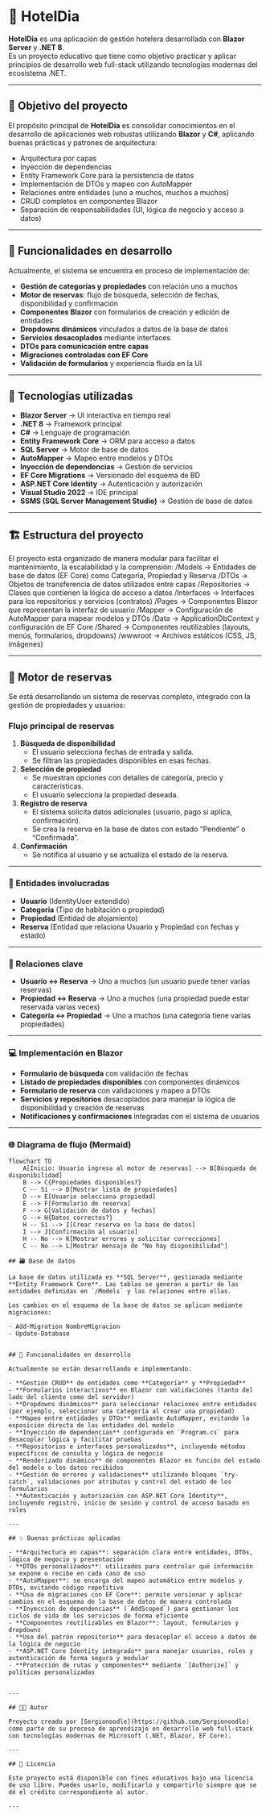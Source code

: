 # 🏨 HotelDia

**HotelDia** es una aplicación de gestión hotelera desarrollada con **Blazor Server** y **.NET 8**.  
Es un proyecto educativo que tiene como objetivo practicar y aplicar principios de desarrollo web full-stack utilizando tecnologías modernas del ecosistema .NET.

---

## 🎯 Objetivo del proyecto

El propósito principal de **HotelDia** es consolidar conocimientos en el desarrollo de aplicaciones web robustas utilizando **Blazor** y **C#**, aplicando buenas prácticas y patrones de arquitectura:

- Arquitectura por capas  
- Inyección de dependencias  
- Entity Framework Core para la persistencia de datos  
- Implementación de DTOs y mapeo con AutoMapper  
- Relaciones entre entidades (uno a muchos, muchos a muchos)  
- CRUD completos en componentes Blazor  
- Separación de responsabilidades (UI, lógica de negocio y acceso a datos)  

---

## 🧱 Funcionalidades en desarrollo

Actualmente, el sistema se encuentra en proceso de implementación de:

- **Gestión de categorías y propiedades** con relación uno a muchos  
- **Motor de reservas**: flujo de búsqueda, selección de fechas, disponibilidad y confirmación  
- **Componentes Blazor** con formularios de creación y edición de entidades  
- **Dropdowns dinámicos** vinculados a datos de la base de datos  
- **Servicios desacoplados** mediante interfaces  
- **DTOs para comunicación entre capas**  
- **Migraciones controladas con EF Core**  
- **Validación de formularios** y experiencia fluida en la UI  

---

## 🔧 Tecnologías utilizadas

- **Blazor Server** → UI interactiva en tiempo real  
- **.NET 8** → Framework principal  
- **C#** → Lenguaje de programación  
- **Entity Framework Core** → ORM para acceso a datos  
- **SQL Server** → Motor de base de datos  
- **AutoMapper** → Mapeo entre modelos y DTOs  
- **Inyección de dependencias** → Gestión de servicios  
- **EF Core Migrations** → Versionado del esquema de BD  
- **ASP.NET Core Identity** → Autenticación y autorización  
- **Visual Studio 2022** → IDE principal  
- **SSMS (SQL Server Management Studio)** → Gestión de base de datos  

---

## 🏗️ Estructura del proyecto

El proyecto está organizado de manera modular para facilitar el mantenimiento, la escalabilidad y la comprensión:
/Models -> Entidades de base de datos (EF Core) como Categoría, Propiedad y Reserva
/DTOs -> Objetos de transferencia de datos utilizados entre capas
/Repositories -> Clases que contienen la lógica de acceso a datos
/Interfaces -> Interfaces para los repositorios y servicios (contratos)
/Pages -> Componentes Blazor que representan la interfaz de usuario
/Mapper -> Configuración de AutoMapper para mapear modelos y DTOs
/Data -> ApplicationDbContext y configuración de EF Core
/Shared -> Componentes reutilizables (layouts, menús, formularios, dropdowns)
/wwwroot -> Archivos estáticos (CSS, JS, imágenes)

---

## 🚀 Motor de reservas

Se está desarrollando un sistema de reservas completo, integrado con la gestión de propiedades y usuarios:

### Flujo principal de reservas

1. **Búsqueda de disponibilidad**
   - El usuario selecciona fechas de entrada y salida.
   - Se filtran las propiedades disponibles en esas fechas.
2. **Selección de propiedad**
   - Se muestran opciones con detalles de categoría, precio y características.
   - El usuario selecciona la propiedad deseada.
3. **Registro de reserva**
   - El sistema solicita datos adicionales (usuario, pago si aplica, confirmación).
   - Se crea la reserva en la base de datos con estado “Pendiente” o “Confirmada”.
4. **Confirmación**
   - Se notifica al usuario y se actualiza el estado de la reserva.

---

### 🧩 Entidades involucradas

- **Usuario** (IdentityUser extendido)  
- **Categoría** (Tipo de habitación o propiedad)  
- **Propiedad** (Entidad de alojamiento)  
- **Reserva** (Entidad que relaciona Usuario y Propiedad con fechas y estado)  

---

### 🔄 Relaciones clave

- **Usuario ↔ Reserva** → Uno a muchos (un usuario puede tener varias reservas)  
- **Propiedad ↔ Reserva** → Uno a muchos (una propiedad puede estar reservada varias veces)  
- **Categoría ↔ Propiedad** → Uno a muchos (una categoría tiene varias propiedades)

---

### 💻 Implementación en Blazor

- **Formulario de búsqueda** con validación de fechas  
- **Listado de propiedades disponibles** con componentes dinámicos  
- **Formulario de reserva** con validaciones y mapeo a DTOs  
- **Servicios y repositorios** desacoplados para manejar la lógica de disponibilidad y creación de reservas  
- **Notificaciones y confirmaciones** integradas con el sistema de usuarios

---

### 🌐 Diagrama de flujo (Mermaid)

```mermaid
flowchart TD
    A[Inicio: Usuario ingresa al motor de reservas] --> B[Búsqueda de disponibilidad]
    B --> C{Propiedades disponibles?}
    C -- Sí --> D[Mostrar lista de propiedades]
    D --> E[Usuario selecciona propiedad]
    E --> F[Formulario de reserva]
    F --> G[Validación de datos y fechas]
    G --> H{Datos correctos?}
    H -- Sí --> I[Crear reserva en la base de datos]
    I --> J[Confirmación al usuario]
    H -- No --> K[Mostrar errores y solicitar correcciones]
    C -- No --> L[Mostrar mensaje de "No hay disponibilidad"]

## 🗃️ Base de datos

La base de datos utilizada es **SQL Server**, gestionada mediante **Entity Framework Core**. Las tablas se generan a partir de las entidades definidas en `/Models` y las relaciones entre ellas.

Los cambios en el esquema de la base de datos se aplican mediante migraciones:

- Add-Migration NombreMigracion
- Update-Database


## 🚧 Funcionalidades en desarrollo

Actualmente se están desarrollando e implementando:

- **Gestión CRUD** de entidades como **Categoría** y **Propiedad**
- **Formularios interactivos** en Blazor con validaciones (tanto del lado del cliente como del servidor)
- **Dropdowns dinámicos** para seleccionar relaciones entre entidades (por ejemplo, seleccionar una categoría al crear una propiedad)
- **Mapeo entre entidades y DTOs** mediante AutoMapper, evitando la exposición directa de las entidades del modelo
- **Inyección de dependencias** configurada en `Program.cs` para desacoplar lógica y facilitar pruebas
- **Repositorios e interfaces personalizados**, incluyendo métodos específicos de consulta y lógica de negocio
- **Renderizado dinámico** de componentes Blazor en función del estado del modelo o los datos recibidos
- **Gestión de errores y validaciones** utilizando bloques `try-catch`, validaciones por atributos y control del estado de los formularios
- **Autenticación y autorización con ASP.NET Core Identity**, incluyendo registro, inicio de sesión y control de acceso basado en roles

---

## 💡 Buenas prácticas aplicadas

- **Arquitectura en capas**: separación clara entre entidades, DTOs, lógica de negocio y presentación
- **DTOs personalizados**: utilizados para controlar qué información se expone o recibe en cada caso de uso
- **AutoMapper**: se encarga del mapeo automático entre modelos y DTOs, evitando código repetitivo
- **Uso de migraciones con EF Core**: permite versionar y aplicar cambios en el esquema de la base de datos de manera controlada
- **Inyección de dependencias** (`AddScoped`) para gestionar los ciclos de vida de los servicios de forma eficiente
- **Componentes reutilizables en Blazor**: layout, formularios y dropdowns
- **Uso del patrón repositorio** para desacoplar el acceso a datos de la lógica de negocio
- **ASP.NET Core Identity integrado** para manejar usuarios, roles y autenticación de forma segura y modular  
- **Protección de rutas y componentes** mediante `[Authorize]` y políticas personalizadas


---

## 👨‍💻 Autor

Proyecto creado por [Sergionoodle](https://github.com/Sergionoodle) como parte de su proceso de aprendizaje en desarrollo web full-stack con tecnologías modernas de Microsoft (.NET, Blazor, EF Core).

---

## 📄 Licencia

Este proyecto está disponible con fines educativos bajo una licencia de uso libre. Puedes usarlo, modificarlo y compartirlo siempre que se dé el crédito correspondiente al autor.

---


